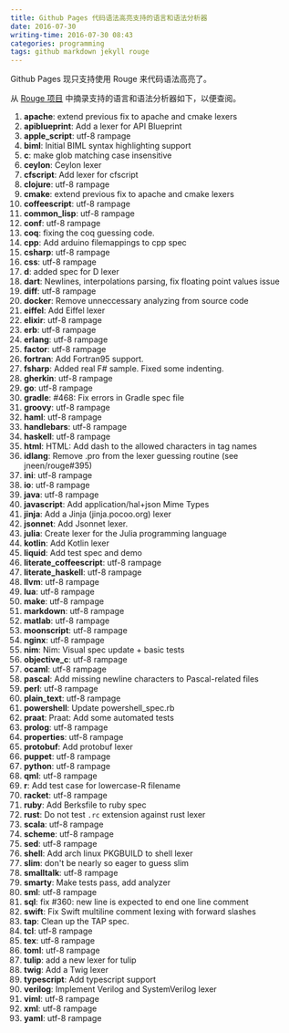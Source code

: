 ```yaml
---
title: Github Pages 代码语法高亮支持的语言和语法分析器
date: 2016-07-30
writing-time: 2016-07-30 08:43
categories: programming
tags: github markdown jekyll rouge
---
```


Github Pages 现只支持使用 Rouge 来代码语法高亮了。

从 [Rouge 项目](https://github.com/jneen/rouge/tree/master/spec/lexers) 中摘录支持的语言和语法分析器如下，以便查阅。

1. **apache**: extend previous fix to apache and cmake lexers
1. **apiblueprint**: Add a lexer for API Blueprint
1. **apple_script**: utf-8 rampage
1. **biml**: Initial BIML syntax highlighting support
1. **c**: make glob matching case insensitive
1. **ceylon**: Ceylon lexer
1. **cfscript**: Add lexer for cfscript
1. **clojure**: utf-8 rampage
1. **cmake**: extend previous fix to apache and cmake lexers
1. **coffeescript**: utf-8 rampage
1. **common_lisp**: utf-8 rampage
1. **conf**: utf-8 rampage
1. **coq**: fixing the coq guessing code.
1. **cpp**: Add arduino filemappings to cpp spec
1. **csharp**: utf-8 rampage
1. **css**: utf-8 rampage
1. **d**: added spec for D lexer
1. **dart**: Newlines, interpolations parsing, fix floating point values issue
1. **diff**: utf-8 rampage
1. **docker**: Remove unneccessary analyzing from source code
1. **eiffel**: Add Eiffel lexer
1. **elixir**: utf-8 rampage
1. **erb**: utf-8 rampage
1. **erlang**: utf-8 rampage
1. **factor**: utf-8 rampage
1. **fortran**: Add Fortran95 support.
1. **fsharp**: Added real F# sample. Fixed some indenting.
1. **gherkin**: utf-8 rampage
1. **go**: utf-8 rampage
1. **gradle**: #468: Fix errors in Gradle spec file
1. **groovy**: utf-8 rampage
1. **haml**: utf-8 rampage
1. **handlebars**: utf-8 rampage
1. **haskell**: utf-8 rampage
1. **html**: HTML: Add dash to the allowed characters in tag names
1. **idlang**: Remove .pro from the lexer guessing routine (see jneen/rouge#395)
1. **ini**: utf-8 rampage
1. **io**: utf-8 rampage
1. **java**: utf-8 rampage
1. **javascript**: Add application/hal+json Mime Types
1. **jinja**: Add a Jinja (jinja.pocoo.org) lexer
1. **jsonnet**: Add Jsonnet lexer.
1. **julia**: Create lexer for the Julia programming language
1. **kotlin**: Add Kotlin lexer
1. **liquid**: Add test spec and demo
1. **literate_coffeescript**: utf-8 rampage
1. **literate_haskell**: utf-8 rampage
1. **llvm**: utf-8 rampage
1. **lua**: utf-8 rampage
1. **make**: utf-8 rampage
1. **markdown**: utf-8 rampage
1. **matlab**: utf-8 rampage
1. **moonscript**: utf-8 rampage
1. **nginx**: utf-8 rampage
1. **nim**: Nim: Visual spec update + basic tests
1. **objective_c**: utf-8 rampage
1. **ocaml**: utf-8 rampage
1. **pascal**: Add missing newline characters to Pascal-related files
1. **perl**: utf-8 rampage
1. **plain_text**: utf-8 rampage
1. **powershell**: Update powershell_spec.rb
1. **praat**: Praat: Add some automated tests
1. **prolog**: utf-8 rampage
1. **properties**: utf-8 rampage
1. **protobuf**: Add protobuf lexer
1. **puppet**: utf-8 rampage
1. **python**: utf-8 rampage
1. **qml**: utf-8 rampage
1. **r**: Add test case for lowercase-R filename
1. **racket**: utf-8 rampage
1. **ruby**: Add Berksfile to ruby spec
1. **rust**: Do not test `.rc` extension against rust lexer
1. **scala**: utf-8 rampage
1. **scheme**: utf-8 rampage
1. **sed**: utf-8 rampage
1. **shell**: Add arch linux PKGBUILD to shell lexer
1. **slim**: don't be nearly so eager to guess slim
1. **smalltalk**: utf-8 rampage
1. **smarty**: Make tests pass, add analyzer
1. **sml**: utf-8 rampage
1. **sql**: fix #360: new line is expected to end one line comment
1. **swift**: Fix Swift multiline comment lexing with forward slashes
1. **tap**: Clean up the TAP spec.
1. **tcl**: utf-8 rampage
1. **tex**: utf-8 rampage
1. **toml**: utf-8 rampage
1. **tulip**: add a new lexer for tulip
1. **twig**: Add a Twig lexer
1. **typescript**: Add typescript support
1. **verilog**: Implement Verilog and SystemVerilog lexer
1. **viml**: utf-8 rampage
1. **xml**: utf-8 rampage
1. **yaml**: utf-8 rampage
